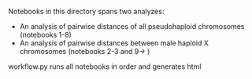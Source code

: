 
Notebooks in this directory spans two analyzes:
 - An analysis of pairwise distances of all pseudohaploid chromosomes (notebooks 1-8)
 - An analysis of pairwise distances between male haploid X chromosomes (notebooks 2-3 and 9-> )
 
workflow.py runs all notebooks in order and generates html

